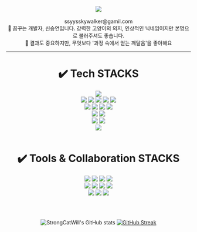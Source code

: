 <div align=center>
<header>
<img src="https://capsule-render.vercel.app/api?type=waving&color=auto&height=200&section=header&text=🤚🏻HelloWorld&fontSize=50" />
<header><br>
<span> ssyysskywalker@gamil.com</span><br>
<span> 🔎 꿈꾸는 개발자, 신승연입니다. 강력한 고양이의 의지, 인상적인 닉네임이지만 본명으로 불러주셔도 좋습니다. </span> <br>
<span> 🥕 결과도 중요하지만, 무엇보다 '과정 속에서 얻는 깨달음'을 좋아해요 </span>

<hr>
<div align=center>
<h1>✔️ Tech STACKS</h1><div>
 	<img src="https://img.shields.io/badge/java-000000?style=for-the-badge&logo=java&logoColor=white"><br>
	<img src="https://img.shields.io/badge/JavaScript-F7DF1E?style=for-the-badge&logo=JavaScript&logoColor=white">
	<img src="https://img.shields.io/badge/jquery-0769AD?style=for-the-badge&logo=jquery&logoColor=white">
 	<img src="https://img.shields.io/badge/python-3776AB?style=for-the-badge&logo=python&logoColor=white"> 
 	<img src="https://img.shields.io/badge/html5-E34F26?style=for-the-badge&logo=html5&logoColor=white"> 
 	<img src="https://img.shields.io/badge/css-1572B6?style=for-the-badge&logo=css3&logoColor=white"><br>
	<img src="https://img.shields.io/badge/Spring-6DB33F?style=for-the-badge&logo=Spring&logoColor=white">
	<img src="https://img.shields.io/badge/Spring Boot-6DB33F?style=for-the-badge&logo=Spring Boot&logoColor=white">
	<img src="https://img.shields.io/badge/Querydsl-000000?style=for-the-badge&logo=Querydsl&logoColor=white">
	<img src="https://img.shields.io/badge/JPA-000000?style=for-the-badge&logo=JPA&logoColor=white"><br>
	<img src="https://img.shields.io/badge/bootstrap-7952B3?style=for-the-badge&logo=bootstrap&logoColor=white">
	<img src="https://img.shields.io/badge/fontawesome-339AF0?style=for-the-badge&logo=fontawesome&logoColor=white"><br>
	<img src="https://img.shields.io/badge/linux-FCC624?style=for-the-badge&logo=linux&logoColor=white">
	<img src="https://img.shields.io/badge/mysql-4479A1?style=for-the-badge&logo=mysql&logoColor=white"><br>
	<img src="https://img.shields.io/badge/R-276DC3?style=for-the-badge&logo=R&logoColor=white">
<br><br>
<h1>✔️ Tools & Collaboration STACKS</h1>
<div>
	<img src="https://img.shields.io/badge/intellijidea-181717?style=for-the-badge&logo=intellijidea&logoColor=white">
   	<img src="https://img.shields.io/badge/visualstudiocode-007ACC?style=for-the-badge&logo=visualstudiocode&logoColor=white">
   	<img src="https://img.shields.io/badge/jupyter-F37626?style=for-the-badge&logo=jupyter&logoColor=white">
	<img src="https://img.shields.io/badge/android%20studio-3DDC84?style=for-the-badge&logo=androidstudio&logoColor=white">
	<br>
	<img src="https://img.shields.io/badge/Notion-000000?style=for-the-badge&logo=Notion&logoColor=white"/>
	<img src="https://img.shields.io/badge/github-181717?style=for-the-badge&logo=github&logoColor=white">
	<img src="https://img.shields.io/badge/git-F05032?style=for-the-badge&logo=git&logoColor=white">
	<img src="https://img.shields.io/badge/gitlab-FC6D26?style=for-the-badge&logo=gitlab&logoColor=white">
 	<br>
   	<img src="https://img.shields.io/badge/confluence-172B4D?style=for-the-badge&logo=confluence&logoColor=white">
   	<img src="https://img.shields.io/badge/slack-4A154B?style=for-the-badge&logo=slack&logoColor=white">
    	<img src="https://img.shields.io/badge/Jira-0052CC?style=for-the-badge&logo=Jira&logoColor=white">
    	
	
</div>



<br><br>


![StrongCatWill's GitHub stats](https://github-readme-stats.vercel.app/api?username=StrongCatWill&show_icons=true&theme=dark)
[![GitHub Streak](https://streak-stats.demolab.com?user=StrongCatWill&theme=merko)](https://git.io/streak-stats)
</div>
<div>
<!-- ![](./profile-3d-contrib/profile-gitblock.svg) -->
</div>

